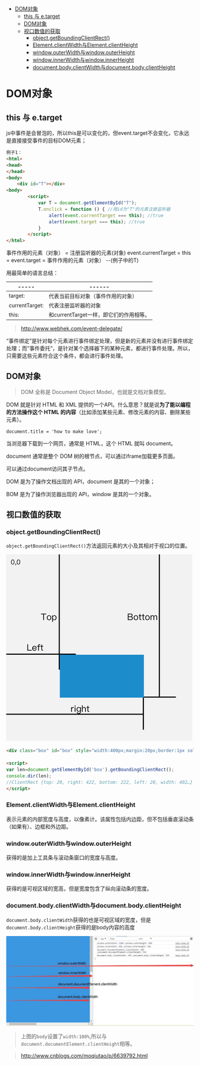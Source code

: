 <!-- @import "[TOC]" {cmd:"toc", depthFrom:1, depthTo:6, orderedList:false} -->

<!-- code_chunk_output -->

* [DOM对象](#dom对象)
	* [this 与 e.target](#this-与-etarget)
	* [DOM对象](#dom对象-1)
	* [视口数值的获取](#视口数值的获取)
		* [object.getBoundingClientRect()](#objectgetboundingclientrect)
		* [Element.clientWidth与Element.clientHeight](#elementclientwidth与elementclientheight)
		* [window.outerWidth与window.outerHeight](#windowouterwidth与windowouterheight)
		* [window.innerWidth与window.innerHeight](#windowinnerwidth与windowinnerheight)
		* [document.body.clientWidth与document.body.clientHeight](#documentbodyclientwidth与documentbodyclientheight)

<!-- /code_chunk_output -->

# DOM对象

## this 与 e.target

js中事件是会冒泡的，所以this是可以变化的，但event.target不会变化，它永远是直接接受事件的目标DOM元素；

```html
例子1：
<html>
<head>
</head>
<body>
    <div id="T"></div>
<body>
        <script>
            var T = document.getElementById("T");
            T.onclick = function () { //用id为"T"的元素注册监听器
                alert(event.currentTarget === this); //true
                alert(event.target === this); //true
            }
        </script>
</html>
```

事件作用的元素（对象）   =   注册监听器的元素(对象)
event.currentTarget   =  this  =    event.target   =   事件作用的元素（对象）    --(例子中的T)

用最简单的语言总结：

-----|------
---------|---------
target:    |                  代表当前目标对象（事件作用的对象）
currentTarget:    |    代表注册监听器的对象
this:              |             和currentTarget一样，即它们的作用相等。

>http://www.webhek.com/event-delegate/

“事件绑定”是针对每个元素进行事件绑定处理，但是新的元素并没有进行事件绑定处理；而“事件委托”，是针对某个选择器下的某种元素，都进行事件处理。所以，只需要这些元素符合这个条件，都会进行事件处理。


## DOM对象

>DOM 全称是 Document Object Model，也就是文档对象模型。

DOM 就是针对 HTML 和 XML 提供的一个API。什么意思？就是说**为了能以编程的方法操作这个 HTML 的内容**（比如添加某些元素、修改元素的内容、删除某些元素）。

    document.title = 'how to make love';

当浏览器下载到一个网页，通常是 HTML，这个 HTML 就叫 document。

document 通常是整个 DOM 树的根节点，可以通过iframe加载更多页面。

可以通过document访问其子节点。



DOM 是为了操作文档出现的 API，document 是其的一个对象；

BOM 是为了操作浏览器出现的 API，window 是其的一个对象。

## 视口数值的获取

### object.getBoundingClientRect()

`object.getBoundingClientRect()`方法返回元素的大小及其相对于视口的位置。

![rect.png](img/rect.png)


```html
<div class="box" id="box" style="width:400px;margin:20px;border:1px solid #efefef;">

<script>
var len=document.getElementById('box').getBoundingClientRect();
console.dir(len);
//ClientRect {top: 20, right: 422, bottom: 222, left: 20, width: 402…}
</script>
```

### Element.clientWidth与Element.clientHeight

表示元素的内部宽度与高度，以像素计。该属性包括内边距，但不包括垂直滚动条（如果有）、边框和外边距。

### window.outerWidth与window.outerHeight

获得的是加上工具条与滚动条窗口的宽度与高度。

### window.innerWidth与window.innerHeight

获得的是可视区域的宽高，但是宽度包含了纵向滚动条的宽度。

### document.body.clientWidth与document.body.clientHeight

`document.body.clientWidth`获得的也是可视区域的宽度，但是`document.body.clientHeight`获得的是body内容的高度

![element.jpg](img/element.jpg)

>上图的`body`设置了`width:100%`,所以与`document.documentElement.clientHeight`相等。

>http://www.cnblogs.com/moqiutao/p/6639792.html